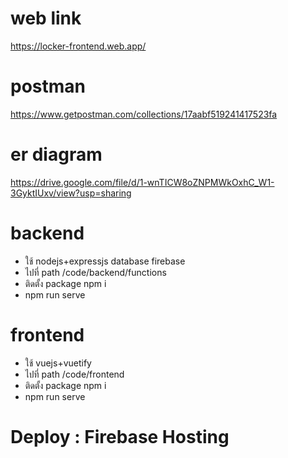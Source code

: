 # web link
https://locker-frontend.web.app/

# postman
https://www.getpostman.com/collections/17aabf519241417523fa

# er diagram
https://drive.google.com/file/d/1-wnTICW8oZNPMWkOxhC_W1-3GyktIUxv/view?usp=sharing

# backend
 - ใช้ nodejs+expressjs database firebase
 - ไปที่ path /code/backend/functions 
 - ติดตั้ง package npm i
 - npm run serve

# frontend
- ใช้ vuejs+vuetify
- ไปที่ path /code/frontend
- ติดตั้ง package npm i
 - npm run serve

# Deploy : Firebase Hosting